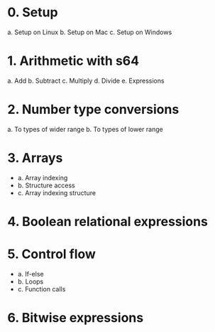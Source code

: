 # 0. Setup
  a. Setup on Linux
  b. Setup on Mac
  c. Setup on Windows

# 1. Arithmetic with s64
  a. Add
  b. Subtract
  c. Multiply
  d. Divide
  e. Expressions

# 2. Number type conversions
  a. To types of wider range
  b. To types of lower range

# 3. Arrays
 - a. Array indexing
 - b. Structure access
 - c. Array indexing structure

# 4. Boolean relational expressions

# 5. Control flow
 - a. If-else
 - b. Loops
 - c. Function calls

# 6. Bitwise expressions


